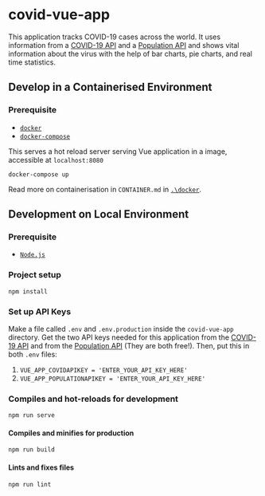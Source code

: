 # covid-vue-app

This application tracks COVID-19 cases across the world. It uses information from a [COVID-19 API](https://rapidapi.com/KishCom/api/covid-19-coronavirus-statistics) and a [Population API](https://rapidapi.com/aldair.sr99/api/world-population) and shows vital information about the virus with the help of bar charts, pie charts, and real time statistics.

## Develop in a Containerised Environment

### Prerequisite

- [`docker`](https://docs.docker.com/get-docker/)
- [`docker-compose`](https://docs.docker.com/compose/install/)

This serves a hot reload server serving Vue application in a image, accessible at `localhost:8080`

```shell
docker-compose up
```

Read more on containerisation in `CONTAINER.md` in [`.\docker`](https://github.com/dabreadman/Node-Podman-OpenShift-CI-CD/tree/main/covid-vue-app/docker).

## Development on Local Environment

### Prerequisite

- [`Node.js`](https://nodejs.org/en/)
  
### Project setup

```shell
npm install
```

### Set up API Keys
Make a file called `.env` and `.env.production` inside the `covid-vue-app` directory. Get the two API keys needed for this application from the [COVID-19 API](https://rapidapi.com/KishCom/api/covid-19-coronavirus-statistics) and from the [Population API](https://rapidapi.com/aldair.sr99/api/world-population) (They are both free!). Then, put this in both `.env` files:

1. `VUE_APP_COVIDAPIKEY = 'ENTER_YOUR_API_KEY_HERE'` 
2. `VUE_APP_POPULATIONAPIKEY = 'ENTER_YOUR_API_KEY_HERE'`

### Compiles and hot-reloads for development

```shell
npm run serve
```

#### Compiles and minifies for production

```shell
npm run build
```

#### Lints and fixes files

```shell
npm run lint
```
